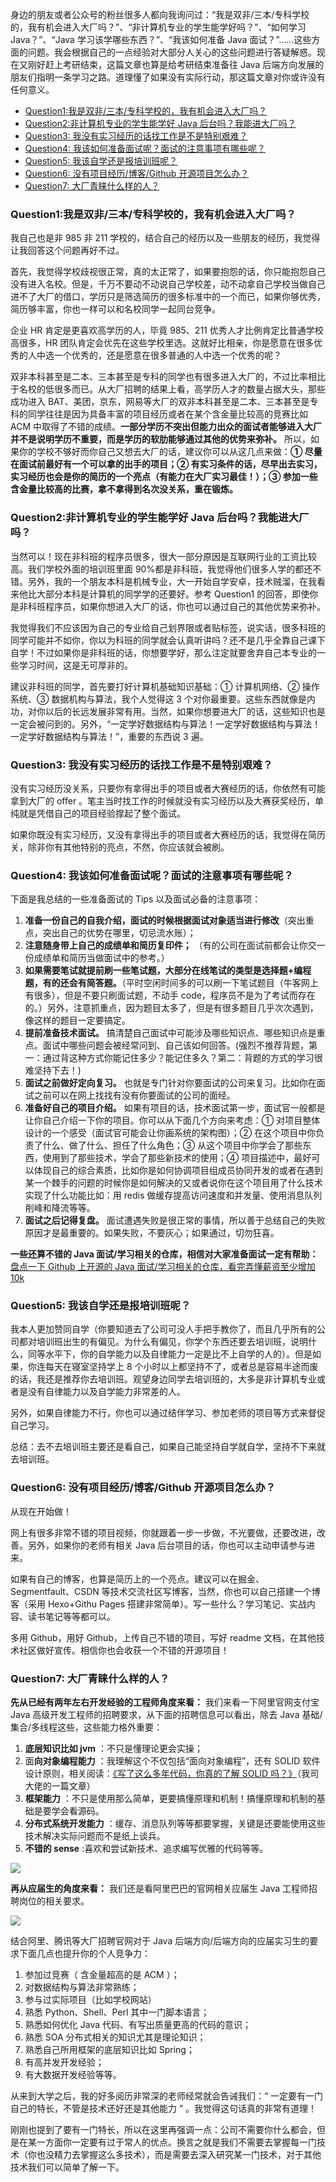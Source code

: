 身边的朋友或者公众号的粉丝很多人都向我询问过：“我是双非/三本/专科学校的，我有机会进入大厂吗？”、“非计算机专业的学生能学好吗？”、“如何学习 Java？”、“Java 学习该学哪些东西？”、“我该如何准备 Java 面试？”......这些方面的问题。我会根据自己的一点经验对大部分人关心的这些问题进行答疑解惑。现在又刚好赶上考研结束，这篇文章也算是给考研结束准备往 Java 后端方向发展的朋友们指明一条学习之路。道理懂了如果没有实际行动，那这篇文章对你或许没有任何意义。

<!-- TOC -->

- [Question1:我是双非/三本/专科学校的，我有机会进入大厂吗？](#question1我是双非三本专科学校的我有机会进入大厂吗)
- [Question2:非计算机专业的学生能学好 Java 后台吗？我能进大厂吗？](#question2非计算机专业的学生能学好-java-后台吗我能进大厂吗)
- [Question3: 我没有实习经历的话找工作是不是特别艰难？](#question3-我没有实习经历的话找工作是不是特别艰难)
- [Question4: 我该如何准备面试呢？面试的注意事项有哪些呢？](#question4-我该如何准备面试呢面试的注意事项有哪些呢)
- [Question5: 我该自学还是报培训班呢？](#question5-我该自学还是报培训班呢)
- [Question6: 没有项目经历/博客/Github 开源项目怎么办？](#question6-没有项目经历博客github-开源项目怎么办)
- [Question7: 大厂青睐什么样的人？](#question7-大厂青睐什么样的人)

<!-- /TOC -->

### Question1:我是双非/三本/专科学校的，我有机会进入大厂吗？

我自己也是非 985 非 211 学校的，结合自己的经历以及一些朋友的经历，我觉得让我回答这个问题再好不过。

首先，我觉得学校歧视很正常，真的太正常了，如果要抱怨的话，你只能抱怨自己没有进入名校。但是，千万不要动不动说自己学校差，动不动拿自己学校当做自己进不了大厂的借口，学历只是筛选简历的很多标准中的一个而已，如果你够优秀，简历够丰富，你也一样可以和名校同学一起同台竞争。

企业 HR 肯定是更喜欢高学历的人，毕竟 985、211 优秀人才比例肯定比普通学校高很多，HR 团队肯定会优先在这些学校里选。这就好比相亲，你是愿意在很多优秀的人中选一个优秀的，还是愿意在很多普通的人中选一个优秀的呢？

双非本科甚至是二本、三本甚至是专科的同学也有很多进入大厂的，不过比率相比于名校的低很多而已。从大厂招聘的结果上看，高学历人才的数量占据大头，那些成功进入 BAT、美团，京东，网易等大厂的双非本科甚至是二本、三本甚至是专科的同学往往是因为具备丰富的项目经历或者在某个含金量比较高的竞赛比如 ACM 中取得了不错的成绩。**一部分学历不突出但能力出众的面试者能够进入大厂并不是说明学历不重要，而是学历的软肋能够通过其他的优势来弥补。** 所以，如果你的学校不够好而你自己又想去大厂的话，建议你可以从这几点来做：**① 尽量在面试前最好有一个可以拿的出手的项目；② 有实习条件的话，尽早出去实习，实习经历也会是你的简历的一个亮点（有能力在大厂实习最佳！）；③ 参加一些含金量比较高的比赛，拿不拿得到名次没关系，重在锻炼。**

### Question2:非计算机专业的学生能学好 Java 后台吗？我能进大厂吗？

当然可以！现在非科班的程序员很多，很大一部分原因是互联网行业的工资比较高。我们学校外面的培训班里面 90%都是非科班，我觉得他们很多人学的都还不错。另外，我的一个朋友本科是机械专业，大一开始自学安卓，技术贼溜，在我看来他比大部分本科是计算机的同学学的还要好。参考 Question1 的回答，即使你是非科班程序员，如果你想进入大厂的话，你也可以通过自己的其他优势来弥补。

我觉得我们不应该因为自己的专业给自己划界限或者贴标签，说实话，很多科班的同学可能并不如你，你以为科班的同学就会认真听讲吗？还不是几乎全靠自己课下自学！不过如果你是非科班的话，你想要学好，那么注定就要舍弃自己本专业的一些学习时间，这是无可厚非的。

建议非科班的同学，首先要打好计算机基础知识基础：① 计算机网络、② 操作系统、③ 数据机构与算法，我个人觉得这 3 个对你最重要。这些东西就像是内功，对你以后的长远发展非常有用。当然，如果你想要进大厂的话，这些知识也是一定会被问到的。另外，“一定学好数据结构与算法！一定学好数据结构与算法！一定学好数据结构与算法！”，重要的东西说 3 遍。

### Question3: 我没有实习经历的话找工作是不是特别艰难？

没有实习经历没关系，只要你有拿得出手的项目或者大赛经历的话，你依然有可能拿到大厂的 offer 。笔主当时找工作的时候就没有实习经历以及大赛获奖经历，单纯就是凭借自己的项目经验撑起了整个面试。

如果你既没有实习经历，又没有拿得出手的项目或者大赛经历的话，我觉得在简历关，除非你有其他特别的亮点，不然，你应该就会被刷。

### Question4: 我该如何准备面试呢？面试的注意事项有哪些呢？

下面是我总结的一些准备面试的 Tips 以及面试必备的注意事项：

1. **准备一份自己的自我介绍，面试的时候根据面试对象适当进行修改**（突出重点，突出自己的优势在哪里，切忌流水账）；
2. **注意随身带上自己的成绩单和简历复印件；** （有的公司在面试前都会让你交一份成绩单和简历当做面试中的参考。）
3. **如果需要笔试就提前刷一些笔试题，大部分在线笔试的类型是选择题+编程题，有的还会有简答题。**（平时空闲时间多的可以刷一下笔试题目（牛客网上有很多），但是不要只刷面试题，不动手 code，程序员不是为了考试而存在的。）另外，注意抓重点，因为题目太多了，但是有很多题目几乎次次遇到，像这样的题目一定要搞定。
4. **提前准备技术面试。** 搞清楚自己面试中可能涉及哪些知识点、哪些知识点是重点。面试中哪些问题会被经常问到、自己该如何回答。(强烈不推荐背题，第一：通过背这种方式你能记住多少？能记住多久？第二：背题的方式的学习很难坚持下去！)
5. **面试之前做好定向复习。** 也就是专门针对你要面试的公司来复习。比如你在面试之前可以在网上找找有没有你要面试的公司的面经。
6. **准备好自己的项目介绍。** 如果有项目的话，技术面试第一步，面试官一般都是让你自己介绍一下你的项目。你可以从下面几个方向来考虑：① 对项目整体设计的一个感受（面试官可能会让你画系统的架构图）；② 在这个项目中你负责了什么、做了什么、担任了什么角色；③ 从这个项目中你学会了那些东西，使用到了那些技术，学会了那些新技术的使用；④ 项目描述中，最好可以体现自己的综合素质，比如你是如何协调项目组成员协同开发的或者在遇到某一个棘手的问题的时候你是如何解决的又或者说你在这个项目用了什么技术实现了什么功能比如：用 redis 做缓存提高访问速度和并发量、使用消息队列削峰和降流等等。
7. **面试之后记得复盘。** 面试遭遇失败是很正常的事情，所以善于总结自己的失败原因才是最重要的。如果失败，不要灰心；如果通过，切勿狂喜。

**一些还算不错的 Java 面试/学习相关的仓库，相信对大家准备面试一定有帮助：**[盘点一下 Github 上开源的 Java 面试/学习相关的仓库，看完弄懂薪资至少增加 10k](https://mp.weixin.qq.com/s?__biz=MzU4NDQ4MzU5OA==&mid=2247484817&idx=1&sn=12f0c254a240c40c2ccab8314653216b&chksm=fd9853f0caefdae6d191e6bf085d44ab9c73f165e3323aa0362d830e420ccbfad93aa5901021&token=766994974&lang=zh_CN#rd)

### Question5: 我该自学还是报培训班呢？

我本人更加赞同自学（你要知道去了公司可没人手把手教你了，而且几乎所有的公司都对培训班出生的有偏见。为什么有偏见，你学个东西还要去培训班，说明什么，同等水平下，你的自学能力以及自律能力一定是比不上自学的人的）。但是如果，你连每天在寝室坚持学上 8 个小时以上都坚持不了，或者总是容易半途而废的话，我还是推荐你去培训班。观望身边同学去培训班的，大多是非计算机专业或者是没有自律能力以及自学能力非常差的人。

另外，如果自律能力不行，你也可以通过结伴学习、参加老师的项目等方式来督促自己学习。

总结：去不去培训班主要还是看自己，如果自己能坚持自学就自学，坚持不下来就去培训班。

### Question6: 没有项目经历/博客/Github 开源项目怎么办？

从现在开始做！

网上有很多非常不错的项目视频，你就跟着一步一步做，不光要做，还要改进，改善。另外，如果你的老师有相关 Java 后台项目的话，你也可以主动申请参与进来。

如果有自己的博客，也算是简历上的一个亮点。建议可以在掘金、Segmentfault、CSDN 等技术交流社区写博客，当然，你也可以自己搭建一个博客（采用 Hexo+Githu Pages 搭建非常简单）。写一些什么？学习笔记、实战内容、读书笔记等等都可以。

多用 Github，用好 Github，上传自己不错的项目，写好 readme 文档，在其他技术社区做好宣传。相信你也会收获一个不错的开源项目！

### Question7: 大厂青睐什么样的人？

**先从已经有两年左右开发经验的工程师角度来看：** 我们来看一下阿里官网支付宝 Java 高级开发工程师的招聘要求，从下面的招聘信息可以看出，除去 Java 基础/集合/多线程这些，这些能力格外重要：

1. **底层知识比如 jvm** ：不只是懂理论更会实操；
2. 面**向对象编程能力** ：我理解这个不仅包括“面向对象编程”，还有 SOLID 软件设计原则，相关阅读：[《写了这么多年代码，你真的了解 SOLID 吗？》](https://insights.thoughtworks.cn/do-you-really-know-solid/)（我司大佬的一篇文章）
3. **框架能力** ：不只是使用那么简单，更要搞懂原理和机制！搞懂原理和机制的基础是要学会看源码。
4. **分布式系统开发能力** ：缓存、消息队列等等都要掌握，关键是还要能使用这些技术解决实际问题而不是纸上谈兵。
5. **不错的 sense** :喜欢和尝试新技术、追求编写优雅的代码等等。

![](https://my-blog-to-use.oss-cn-beijing.aliyuncs.com/2019-11/支付宝-JAVA开发工程师-专家.jpg)

**再从应届生的角度来看：** 我们还是看阿里巴巴的官网相关应届生 Java 工程师招聘岗位的相关要求。

![](https://my-blog-to-use.oss-cn-beijing.aliyuncs.com/2019-11/应届生-alibaba-java.png)

结合阿里、腾讯等大厂招聘官网对于 Java 后端方向/后端方向的应届实习生的要求下面几点也提升你的个人竞争力：

1. 参加过竞赛（ 含金量超高的是 ACM ）；
2. 对数据结构与算法非常熟练；
3. 参与过实际项目（比如学校网站）
4. 熟悉 Python、Shell、Perl 其中一门脚本语言；
5. 熟悉如何优化 Java 代码、有写出质量更高的代码的意识；
6. 熟悉 SOA 分布式相关的知识尤其是理论知识；
7. 熟悉自己所用框架的底层知识比如 Spring；
8. 有高并发开发经验；
9. 有大数据开发经验等等。

从来到大学之后，我的好多阅历非常深的老师经常就会告诫我们：“ 一定要有一门自己的特长，不管是技术还好还是其他能力 ” 。我觉得这句话真的非常有道理！

刚刚也提到了要有一门特长，所以在这里再强调一点：公司不需要你什么都会，但是在某一方面你一定要有过于常人的优点。换言之就是我们不需要去掌握每一门技术（你也没精力去掌握这么多技术），而是需要去深入研究某一门技术，对于其他技术我们可以简单了解一下。
